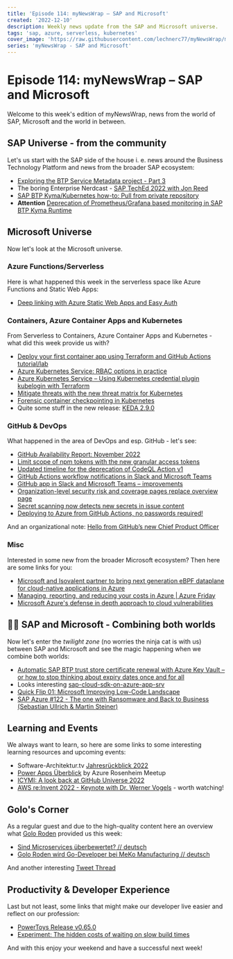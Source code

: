 ```yaml
---
title: 'Episode 114: myNewsWrap – SAP and Microsoft'
created: '2022-12-10'
description: Weekly news update from the SAP and Microsoft universe.
tags: 'sap, azure, serverless, kubernetes'
cover_image: 'https://raw.githubusercontent.com/lechnerc77/myNewsWrap/main/episodes/cover-images/episode114small.png'
series: 'myNewsWrap - SAP and Microsoft'
---
```


# Episode 114: myNewsWrap – SAP and Microsoft

Welcome to this week's edition of myNewsWrap, news from the world of SAP, Microsoft and the world in between.

## SAP Universe - from the community

Let's us start with the SAP side of the house i. e. news around the Business Technology Platform and news from the broader SAP ecosystem:

* [Exploring the BTP Service Metadata project - Part 3](https://youtu.be/Jq-QcqLRrC8)
* The boring Enterprise Nerdcast - [SAP TechEd 2022 with Jon Reed](https://the-boring-enterprise-podcast.simplecast.com/episodes/sap-teched-2022-with-jon-reed)
* [SAP BTP Kyma/Kubernetes how-to: Pull from private repository](https://blogs.sap.com/2022/12/04/sap-btp-kyma-kubernetes-how-to-pull-from-private-repository/)
* **Attention** [Deprecation of Prometheus/Grafana based monitoring in SAP BTP Kyma Runtime](https://blogs.sap.com/2022/12/09/deprecation-of-prometheus-grafana-based-monitoring-in-sap-btp-kyma-runtime/) 

## Microsoft Universe

Now let's look at the Microsoft universe.

### Azure Functions/Serverless

Here is what happened this week in the serverless space like Azure Functions and Static Web Apps:

* [Deep linking with Azure Static Web Apps and Easy Auth](https://blog.johnnyreilly.com/2022/12/04/azure-static-web-apps-easyauth-deeplink)

### Containers, Azure Container Apps and Kubernetes

From Serverless to Containers, Azure Container Apps and Kubernetes - what did this week provide us with?

* [Deploy your first container app using Terraform and GitHub Actions tutorial/lab](https://thomasthornton.cloud/2022/12/06/deploy-your-first-container-app-using-terraform-and-github-actions-tutorial-lab/)
* [Azure Kubernetes Service: RBAC options in practice](https://techcommunity.microsoft.com/t5/fasttrack-for-azure/azure-kubernetes-service-rbac-options-in-practice/ba-p/3684275)
* [Azure Kubernetes Service – Using Kubernetes credential plugin kubelogin with Terraform](https://www-danielstechblog-io.cdn.ampproject.org/c/s/www.danielstechblog.io/azure-kubernetes-service-using-kubernetes-credential-plugin-kubelogin-with-terraform/amp/)
* [Mitigate threats with the new threat matrix for Kubernetes](https://www.microsoft.com/security/blog/2022/12/07/mitigate-threats-with-the-new-threat-matrix-for-kubernetes/)
* [Forensic container checkpointing in Kubernetes](https://kubernetes.io/blog/2022/12/05/forensic-container-checkpointing-alpha/)
* Quite some stuff in the new release: [KEDA 2.9.0](https://github.com/kedacore/keda/releases/tag/v2.9.0)

### GitHub & DevOps

What happened in the area of DevOps and esp. GitHub - let's see:

* [GitHub Availability Report: November 2022](https://github.blog/2022-12-07-github-availability-report-november-2022/)
* [Limit scope of npm tokens with the new granular access tokens](https://github.blog/changelog/2022-12-06-limit-scope-of-npm-tokens-with-the-new-granular-access-tokens/)
* [Updated timeline for the deprecation of CodeQL Action v1](https://github.blog/changelog/2022-12-07-updated-timeline-for-the-deprecation-of-codeql-action-v1/)
* [GitHub Actions workflow notifications in Slack and Microsoft Teams](https://github.blog/changelog/2022-12-06-github-actions-workflow-notifications-in-slack-and-microsoft-teams/)
* [GitHub app in Slack and Microsoft Teams – improvements](https://github.blog/changelog/2022-12-07-github-app-in-slack-and-microsoft-teams-improvements/)
* [Organization-level security risk and coverage pages replace overview page](https://github.blog/changelog/2022-12-02-organization-level-security-risk-and-coverage-pages-replace-overview-page/)
* [Secret scanning now detects new secrets in issue content](https://github.blog/changelog/2022-12-08-secret-scanning-now-detects-new-secrets-in-issue-content/)
* [Deploying to Azure from GitHub Actions, no passwords required!](https://oscarvantol.nl/blogs/github-to-azure-openid-connect/)

And an organizational note: [Hello from GitHub’s new Chief Product Officer](https://github.blog/2022-12-08-hello-from-githubs-new-chief-product-officer/)

### Misc

Interested in some new from the broader Microsoft ecosystem? Then here are some links for you:

* [Microsoft and Isovalent partner to bring next generation eBPF dataplane for cloud-native applications in Azure](https://azure.microsoft.com/blog/microsoft-and-isovalent-partner-to-bring-next-generation-ebpf-dataplane-for-cloudnative-applications-in-azure/)
* [Managing, reporting, and reducing your costs in Azure | Azure Friday](https://youtu.be/XQTQz-MgEBA)
* [Microsoft Azure's defense in depth approach to cloud vulnerabilities](https://azure.microsoft.com/blog/microsoft-azures-defense-in-depth-approach-to-cloud-vulnerabilities/)

## 🐱‍👤 SAP and Microsoft - Combining both worlds

Now let's enter the _twilight zone_ (no worries the ninja cat is with us) between SAP and Microsoft and see the magic happening when we combine both worlds:

* [Automatic SAP BTP trust store certificate renewal with Azure Key Vault – or how to stop thinking about expiry dates once and for all](https://blogs.sap.com/2022/12/02/automatic-sap-btp-trust-store-certificate-renewal-with-azure-key-vault-or-how-to-stop-thinking-about-expiry-dates-once-and-for-all/)
* Looks interesting [sap-cloud-sdk-on-azure-app-srv](https://github.com/MartinPankraz/sap-cloud-sdk-on-azure)
* [Quick Flip 01: Microsoft Improving Low-Code Landscape](https://youtu.be/jOZSpIQz-xo)
* [SAP Azure #122 - The one with Ransomware and Back to Business (Sebastian Ullrich & Martin Steiner)](https://youtu.be/cLUv3IKZR-s)

## Learning and Events

We always want to learn, so here are some links to some interesting learning resources and upcoming events:

* Software-Architektur.tv [Jahresrückblick 2022](https://youtu.be/8N2AOH2BND8)
* [Power Apps Überblick](https://youtu.be/y-vFkhbArMM) by Azure Rosenheim Meetup
* [ICYMI: A look back at GitHub Universe 2022](https://github.blog/2022-12-05-icymi-a-look-back-at-github-universe-2022/)
* [AWS re:Invent 2022 - Keynote with Dr. Werner Vogels](https://youtu.be/RfvL_423a-I) - worth watching!

## Golo's Corner

As a regular guest and due to the high-quality content here an overview what [Golo Roden](https://twitter.com/goloroden) provided us this week:

* [Sind Microservices überbewertet? // deutsch](https://youtu.be/LH8fI-_42J4)
* [Golo Roden wird Go-Developer bei MeKo Manufacturing // deutsch](https://youtu.be/8njAGQBpN_0)

And another interesting [Tweet Thread](https://twitter.com/goloroden/status/1599462028623900673?s=20&t=LAbtEO5XUgUE5Mp7YU4HJA)

## Productivity & Developer Experience

Last but not least, some links that might make our developer live easier and reflect on our profession:

* [PowerToys Release v0.65.0](https://github.com/microsoft/PowerToys/releases/tag/v0.65.0)
* [Experiment: The hidden costs of waiting on slow build times](https://github.blog/2022-12-08-experiment-the-hidden-costs-of-waiting-on-slow-build-times/)

And with this enjoy your weekend and have a successful next week!
